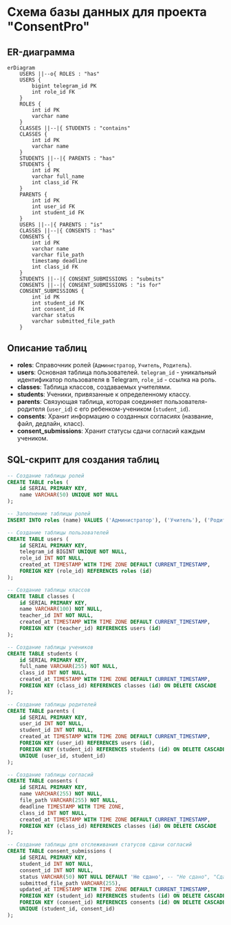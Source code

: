 # Схема базы данных для проекта "ConsentPro"

## ER-диаграмма

```mermaid
erDiagram
    USERS ||--o{ ROLES : "has"
    USERS {
        bigint telegram_id PK
        int role_id FK
    }
    ROLES {
        int id PK
        varchar name
    }
    CLASSES ||--|{ STUDENTS : "contains"
    CLASSES {
        int id PK
        varchar name
    }
    STUDENTS ||--|{ PARENTS : "has"
    STUDENTS {
        int id PK
        varchar full_name
        int class_id FK
    }
    PARENTS {
        int id PK
        int user_id FK
        int student_id FK
    }
    USERS ||--|{ PARENTS : "is"
    CLASSES ||--|{ CONSENTS : "has"
    CONSENTS {
        int id PK
        varchar name
        varchar file_path
        timestamp deadline
        int class_id FK
    }
    STUDENTS ||--|{ CONSENT_SUBMISSIONS : "submits"
    CONSENTS ||--|{ CONSENT_SUBMISSIONS : "is for"
    CONSENT_SUBMISSIONS {
        int id PK
        int student_id FK
        int consent_id FK
        varchar status
        varchar submitted_file_path
    }
```

## Описание таблиц

*   **roles**: Справочник ролей (`Администратор`, `Учитель`, `Родитель`).
*   **users**: Основная таблица пользователей. `telegram_id` - уникальный идентификатор пользователя в Telegram, `role_id` - ссылка на роль.
*   **classes**: Таблица классов, создаваемых учителями.
*   **students**: Ученики, привязанные к определенному классу.
*   **parents**: Связующая таблица, которая соединяет пользователя-родителя (`user_id`) с его ребенком-учеником (`student_id`).
*   **consents**: Хранит информацию о созданных согласиях (название, файл, дедлайн, класс).
*   **consent_submissions**: Хранит статусы сдачи согласий каждым учеником.

## SQL-скрипт для создания таблиц

```sql
-- Создание таблицы ролей
CREATE TABLE roles (
    id SERIAL PRIMARY KEY,
    name VARCHAR(50) UNIQUE NOT NULL
);

-- Заполнение таблицы ролей
INSERT INTO roles (name) VALUES ('Администратор'), ('Учитель'), ('Родитель');

-- Создание таблицы пользователей
CREATE TABLE users (
    id SERIAL PRIMARY KEY,
    telegram_id BIGINT UNIQUE NOT NULL,
    role_id INT NOT NULL,
    created_at TIMESTAMP WITH TIME ZONE DEFAULT CURRENT_TIMESTAMP,
    FOREIGN KEY (role_id) REFERENCES roles (id)
);

-- Создание таблицы классов
CREATE TABLE classes (
    id SERIAL PRIMARY KEY,
    name VARCHAR(100) NOT NULL,
    teacher_id INT NOT NULL,
    created_at TIMESTAMP WITH TIME ZONE DEFAULT CURRENT_TIMESTAMP,
    FOREIGN KEY (teacher_id) REFERENCES users (id)
);

-- Создание таблицы учеников
CREATE TABLE students (
    id SERIAL PRIMARY KEY,
    full_name VARCHAR(255) NOT NULL,
    class_id INT NOT NULL,
    created_at TIMESTAMP WITH TIME ZONE DEFAULT CURRENT_TIMESTAMP,
    FOREIGN KEY (class_id) REFERENCES classes (id) ON DELETE CASCADE
);

-- Создание таблицы родителей
CREATE TABLE parents (
    id SERIAL PRIMARY KEY,
    user_id INT NOT NULL,
    student_id INT NOT NULL,
    created_at TIMESTAMP WITH TIME ZONE DEFAULT CURRENT_TIMESTAMP,
    FOREIGN KEY (user_id) REFERENCES users (id),
    FOREIGN KEY (student_id) REFERENCES students (id) ON DELETE CASCADE,
    UNIQUE (user_id, student_id)
);

-- Создание таблицы согласий
CREATE TABLE consents (
    id SERIAL PRIMARY KEY,
    name VARCHAR(255) NOT NULL,
    file_path VARCHAR(255) NOT NULL,
    deadline TIMESTAMP WITH TIME ZONE,
    class_id INT NOT NULL,
    created_at TIMESTAMP WITH TIME ZONE DEFAULT CURRENT_TIMESTAMP,
    FOREIGN KEY (class_id) REFERENCES classes (id) ON DELETE CASCADE
);

-- Создание таблицы для отслеживания статусов сдачи согласий
CREATE TABLE consent_submissions (
    id SERIAL PRIMARY KEY,
    student_id INT NOT NULL,
    consent_id INT NOT NULL,
    status VARCHAR(50) NOT NULL DEFAULT 'Не сдано', -- "Не сдано", "Сдано", "Отказался", "Не идет", "Просрочено"
    submitted_file_path VARCHAR(255),
    updated_at TIMESTAMP WITH TIME ZONE DEFAULT CURRENT_TIMESTAMP,
    FOREIGN KEY (student_id) REFERENCES students (id) ON DELETE CASCADE,
    FOREIGN KEY (consent_id) REFERENCES consents (id) ON DELETE CASCADE,
    UNIQUE (student_id, consent_id)
);